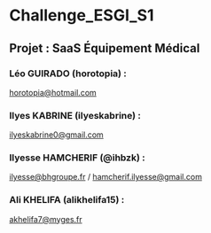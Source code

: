 # Challenge_ESGI_S1
## Projet : SaaS Équipement Médical  
### Léo GUIRADO (horotopia) : 
horotopia@hotmail.com
### Ilyes KABRINE (ilyeskabrine) : 
ilyeskabrine0@gmail.com  
### Ilyesse HAMCHERIF (@ihbzk) : 
ilyesse@bhgroupe.fr / hamcherif.ilyesse@gmail.com
### Ali KHELIFA (alikhelifa15) : 
akhelifa7@myges.fr
